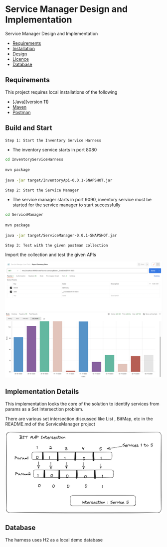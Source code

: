 # Service Manager Design and Implementation

Service Manager Design and Implementation

- [Requirements](#Requirements)
- [Installation](#installation)
- [Design](#Design)
- [Licence](#Licence)
- [Database](#Database)

## Requirements

This project requires local installations of the following

- [Java](version 11)
- [Maven](https://maven.apache.org/install.html)
- [Postman](https://www.postman.com/home)

## Build and Start

`Step 1: Start the Inventory Service Harness`

- The inventory service starts in port 8080

```bash
cd InventoryServiceHarness

mvn package

java -jar target/InventoryApi-0.0.1-SNAPSHOT.jar
```

`Step 2: Start the Service Manager`

- The service manager starts in port 9090, inventory service must be started for the service manager to start successfully

```bash
cd ServiceManager

mvn package

java -jar target/ServiceManager-0.0.1-SNAPSHOT.jar
```

`Step 3: Test with the given postman collection`

Import the collection and test the given APIs

![PostmanTest](https://github.com/deepakrkris/samplespring/blob/main/docs/Postman_Test.png?raw=true)

## Implementation Details

This implementation looks the core of the solution to identify services from params as a Set Intersection problem.

There are various set intersection discussed like List , BitMap, etc in the README.md of the ServiceManager project

![Design](https://github.com/deepakrkris/samplespring/blob/main/docs/ServiceManager_BitMap_Intersection.png?raw=true)

## Database

The harness uses H2 as a local demo database

